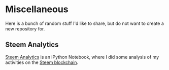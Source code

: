 # Miscellaneous

Here is a bunch of random stuff I'd like to share, but do not want to create a new repository for.

## Steem Analytics

[Steem Analytics](steem_analytics/SteemAnalytics.ipynb) is an iPython Notebook, where I did some analysis of my activities on the [Steem blockchain](https://steemit.com/).
